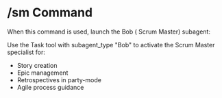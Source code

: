 # /sm Command

When this command is used, launch the Bob ( Scrum Master) subagent:

Use the Task tool with subagent_type "Bob" to activate the  Scrum Master specialist for:
- Story creation
- Epic management
- Retrospectives in party-mode
- Agile process guidance
